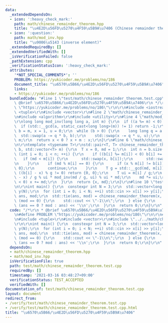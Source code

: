```yaml
---
data:
  _extendedDependsOn:
  - icon: ':heavy_check_mark:'
    path: math/chinese_remainder_theorem.hpp
    title: "\u4E2D\u56FD\u5270\u4F59\u5B9A\u7406 (Chinese remainder theorem)"
  - icon: ':question:'
    path: math/mod_inv.hpp
    title: "\u9006\u5143 (inverse element)"
  _extendedRequiredBy: []
  _extendedVerifiedWith: []
  _isVerificationFailed: false
  _pathExtension: cpp
  _verificationStatusIcon: ':heavy_check_mark:'
  attributes:
    '*NOT_SPECIAL_COMMENTS*': ''
    PROBLEM: https://yukicoder.me/problems/no/186
    document_title: "\u6570\u5B66/\u4E2D\u56FD\u5270\u4F59\u5B9A\u7406"
    links:
    - https://yukicoder.me/problems/no/186
  bundledCode: "#line 1 \"test/math/chinese_remainder_theorem.test.cpp\"\n/*\r\n *\
    \ @brief \u6570\u5B66/\u4E2D\u56FD\u5270\u4F59\u5B9A\u7406\r\n */\r\n#define PROBLEM\
    \ \"https://yukicoder.me/problems/no/186\"\r\n\r\n#include <iostream>\r\n#include\
    \ <tuple>\r\n#include <vector>\r\n#line 2 \"math/chinese_remainder_theorem.hpp\"\
    \n#include <algorithm>\r\n#include <utility>\r\n#line 4 \"math/mod_inv.hpp\"\n\
    \r\nlong long mod_inv(long long a, int m) {\r\n  if ((a %= m) < 0) a += m;\r\n\
    \  if (std::__gcd(a, static_cast<long long>(m)) != 1) return -1;\r\n  long long\
    \ b = m, x = 1, u = 0;\r\n  while (b > 0) {\r\n    long long q = a / b;\r\n  \
    \  std::swap(a -= q * b, b);\r\n    std::swap(x -= q * u, u);\r\n  }\r\n  x %=\
    \ m;\r\n  return x < 0 ? x + m : x;\r\n}\r\n#line 6 \"math/chinese_remainder_theorem.hpp\"\
    \n\r\ntemplate <typename T>\r\nstd::pair<T, T> chinese_remainder_theorem(std::vector<T>\
    \ b, std::vector<T> m) {\r\n  T x = 0, md = 1;\r\n  int n = b.size();\r\n  for\
    \ (int i = 0; i < n; ++i) {\r\n    if ((b[i] %= m[i]) < 0) b[i] += m[i];\r\n \
    \   if (md < m[i]) {\r\n      std::swap(x, b[i]);\r\n      std::swap(md, m[i]);\r\
    \n    }\r\n    if (md % m[i] == 0) {\r\n      if (x % m[i] != b[i]) return {0,\
    \ 0};\r\n      continue;\r\n    }\r\n    T g = std::__gcd(md, m[i]);\r\n    if\
    \ ((b[i] - x) % g != 0) return {0, 0};\r\n    T ui = m[i] / g;\r\n    x += (b[i]\
    \ - x) / g % ui * mod_inv(md / g, ui) % ui * md;\r\n    md *= ui;\r\n    if (x\
    \ < 0) x += md;\r\n  }\r\n  return {x, md};\r\n}\r\n#line 10 \"test/math/chinese_remainder_theorem.test.cpp\"\
    \n\r\nint main() {\r\n  constexpr int N = 3;\r\n  std::vector<long long> x(N),\
    \ y(N);\r\n  for (int i = 0; i < N; ++i) std::cin >> x[i] >> y[i];\r\n  long long\
    \ ans, mod;\r\n  std::tie(ans, mod) = chinese_remainder_theorem(x, y);\r\n  if\
    \ (mod == 0) {\r\n    std::cout << \"-1\\n\";\r\n  } else {\r\n    std::cout <<\
    \ (ans == 0 ? mod : ans) << '\\n';\r\n  }\r\n  return 0;\r\n}\r\n"
  code: "/*\r\n * @brief \u6570\u5B66/\u4E2D\u56FD\u5270\u4F59\u5B9A\u7406\r\n */\r\
    \n#define PROBLEM \"https://yukicoder.me/problems/no/186\"\r\n\r\n#include <iostream>\r\
    \n#include <tuple>\r\n#include <vector>\r\n#include \"../../math/chinese_remainder_theorem.hpp\"\
    \r\n\r\nint main() {\r\n  constexpr int N = 3;\r\n  std::vector<long long> x(N),\
    \ y(N);\r\n  for (int i = 0; i < N; ++i) std::cin >> x[i] >> y[i];\r\n  long long\
    \ ans, mod;\r\n  std::tie(ans, mod) = chinese_remainder_theorem(x, y);\r\n  if\
    \ (mod == 0) {\r\n    std::cout << \"-1\\n\";\r\n  } else {\r\n    std::cout <<\
    \ (ans == 0 ? mod : ans) << '\\n';\r\n  }\r\n  return 0;\r\n}\r\n"
  dependsOn:
  - math/chinese_remainder_theorem.hpp
  - math/mod_inv.hpp
  isVerificationFile: true
  path: test/math/chinese_remainder_theorem.test.cpp
  requiredBy: []
  timestamp: '2021-03-16 03:48:27+09:00'
  verificationStatus: TEST_ACCEPTED
  verifiedWith: []
documentation_of: test/math/chinese_remainder_theorem.test.cpp
layout: document
redirect_from:
- /verify/test/math/chinese_remainder_theorem.test.cpp
- /verify/test/math/chinese_remainder_theorem.test.cpp.html
title: "\u6570\u5B66/\u4E2D\u56FD\u5270\u4F59\u5B9A\u7406"
---
```

